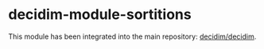 # decidim-module-sortitions

This module has been integrated into the main repository: [decidim/decidim](https://github.com/decidim/decidim).

